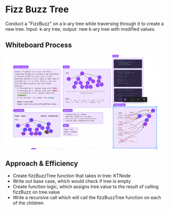 # Fizz Buzz Tree
Conduct a "FizzBuzz" on a k-ary tree while traversing through it to create a new tree. Input: k-ary tree, output: new k-ary tree with modified values.

## Whiteboard Process
<img src = "tree-fizz-buzz.png">

## Approach & Efficiency
- Create fizzBuzzTree function that takes in tree: KTNode
- Write out base case, which would check if tree is empty
- Create function logic, which assigns tree.value to the result of calling fizzBuzz on tree.value
- Write a recursive call which will call the fizzBuzzTree function on each of the children
